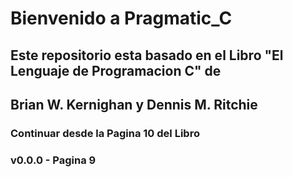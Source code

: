 # Bienvenido a Pragmatic_C

## Este repositorio esta basado en el Libro "El Lenguaje de Programacion C" de
## Brian W. Kernighan y Dennis M. Ritchie

### Continuar desde la Pagina 10 del Libro 

### v0.0.0 - Pagina 9